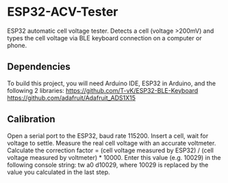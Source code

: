 # ESP32-ACV-Tester
ESP32 automatic cell voltage tester. Detects a cell (voltage >200mV) and types the cell voltage via BLE keyboard connection on a computer or phone.

## Dependencies
To build this project, you will need Arduino IDE, ESP32 in Arduino, and the following 2 libraries:
https://github.com/T-vK/ESP32-BLE-Keyboard
https://github.com/adafruit/Adafruit_ADS1X15

## Calibration
Open a serial port to the ESP32, baud rate 115200. Insert a cell, wait for voltage to settle. Measure the real cell voltage with an accurate voltmeter. Calculate the correction factor = (cell voltage measured by ESP32) / (cell voltage measured by voltmeter) * 10000. Enter this value (e.g. 10029) in the following console string: tw a0 d10029, where 10029 is replaced by the value you calculated in the last step. 
